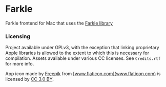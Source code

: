 # Farkle

Farkle frontend for Mac that uses the [Farkle library](https://github.com/Arc676/Farkle)

### Licensing

Project available under GPLv3, with the exception that linking proprietary Apple libraries is allowed to the extent to which this is necessary for compilation. Assets available under various CC licenses. See `Credits.rtf` for more info.

App icon made by [Freepik](http://www.freepik.com) from [www.flaticon.com](www.flaticon.com) is licensed by [CC 3.0 BY](http://creativecommons.org/licenses/by/3.0/).
